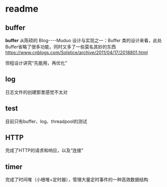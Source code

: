 # readme

## buffer

**buffer**
从陈硕的 Blog----Muduo 设计与实现之一：Buffer 类的设计来看，此处Buffer省略了很多功能，同时又多了一些莫名其妙的东西
https://www.cnblogs.com/Solstice/archive/2011/04/17/2018801.html

但程设计讲究“先能用，再优化”

## log

日志文件的创建那里感觉不太对

## test

目前只有buffer、log、threadpool的测试

## HTTP

完成了HTTP的请求和响应，以及“连接”


## timer

完成了时间堆（小根堆+定时器），管理大量定时事件的一种高效数据结构


